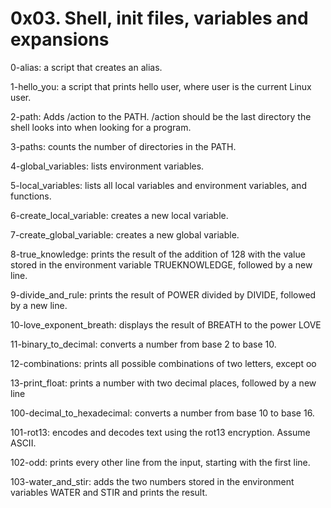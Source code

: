 # 0x03. Shell, init files, variables and expansions
0-alias: a script that creates an alias.

1-hello_you: a script that prints hello user, where user is the current Linux user.

2-path: Adds /action to the PATH. /action should be the last directory the shell looks into when looking for a program.

3-paths: counts the number of directories in the PATH.

4-global_variables:  lists environment variables.

5-local_variables:  lists all local variables and environment variables, and functions.

6-create_local_variable: creates a new local variable.

7-create_global_variable: creates a new global variable.

8-true_knowledge: prints the result of the addition of 128 with the value stored in the environment variable TRUEKNOWLEDGE, followed by a new line.

9-divide_and_rule: prints the result of POWER divided by DIVIDE, followed by a new line.

10-love_exponent_breath: displays the result of BREATH to the power LOVE

11-binary_to_decimal: converts a number from base 2 to base 10.

12-combinations: prints all possible combinations of two letters, except oo

13-print_float: prints a number with two decimal places, followed by a new line

100-decimal_to_hexadecimal: converts a number from base 10 to base 16.

101-rot13: encodes and decodes text using the rot13 encryption. Assume ASCII.

102-odd: prints every other line from the input, starting with the first line.

103-water_and_stir: adds the two numbers stored in the environment variables WATER and STIR and prints the result.


